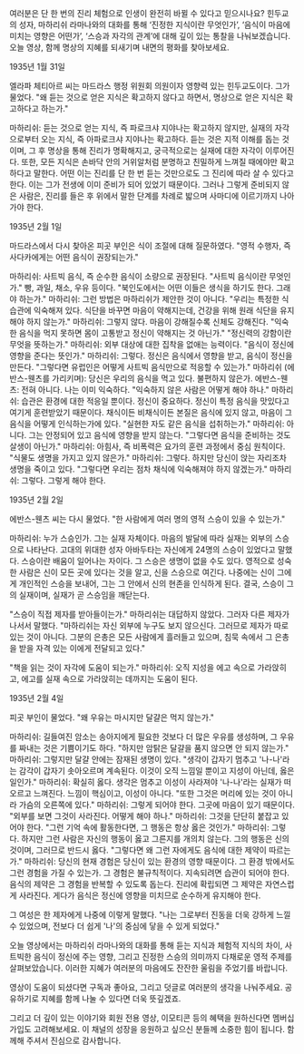 여러분은 단 한 번의 진리 체험으로 인생이 완전히 바뀔 수 있다고 믿으시나요?
힌두교의 성자,
마하리쉬 라마나와의 대화를 통해 ‘진정한 지식이란 무엇인가’,
‘음식이 마음에 미치는 영향은 어떤가’,
‘스승과 자각의 관계’에 대해 깊이 있는 통찰을 나눠보겠습니다.
오늘 영상,
함께 명상의 지혜를 되새기며 내면의 평화를 찾아보세요.



1935년 1월 31일

엘라파 체티아르 씨는 마드라스 행정 위원회 의원이자 영향력 있는 힌두교도이다.
그가 물었다.
"왜 듣는 것으로 얻은 지식은 확고하지 않다고 하면서,
명상으로 얻은 지식은 확고하다고 하는가."

마하리쉬: 듣는 것으로 얻는 지식,
즉 파로크샤 지야나는 확고하지 않지만,
실재의 자각으로부터 오는 지식,
즉 아파로크샤 지야나는 확고하다.
듣는 것은 지적 이해를 돕는 것이며,
그 후 명상을 통해 진리가 명확해지고,
궁극적으로는 실재에 대한 자각이 이루어진다.
또한,
모든 지식은 손바닥 안의 거위알처럼 분명하고 친밀하게 느껴질 때에야만 확고하다고 말한다.
어떤 이는 진리를 단 한 번 듣는 것만으로도 그 진리에 따라 살 수 있다고 한다.
이는 그가 전생에 이미 준비가 되어 있었기 때문이다.
그러나 그렇게 준비되지 않은 사람은,
진리를 들은 후 위에서 말한 단계를 차례로 밟으며 사마디에 이르기까지 나아가야 한다.

1935년 2월 1일

마드라스에서 다시 찾아온 피곳 부인은 식이 조절에 대해 질문하였다.
"영적 수행자,
즉 사다카에게는 어떤 음식이 권장되는가."

마하리쉬: 사트빅 음식,
즉 순수한 음식이 소량으로 권장된다.
"사트빅 음식이란 무엇인가."
빵,
과일,
채소,
우유 등이다.
"북인도에서는 어떤 이들은 생식을 하기도 한다.
그래야 하는가."
마하리쉬: 그런 방법은 마하리쉬가 제안한 것이 아니다.
"우리는 특정한 식습관에 익숙해져 있다.
식단을 바꾸면 마음이 약해지는데,
건강을 위해 원래 식단을 유지해야 하지 않는가."
마하리쉬: 그렇지 않다.
마음이 강해질수록 신체도 강해진다.
"익숙한 음식을 먹지 못하면 몸이 고통받고 정신이 약해지는 것 아닌가."
"정신력의 강함이란 무엇을 뜻하는가."
마하리쉬: 외부 대상에 대한 집착을 없애는 능력이다.
"음식이 정신에 영향을 준다는 뜻인가."
마하리쉬: 그렇다.
정신은 음식에서 영향을 받고,
음식이 정신을 만든다.
"그렇다면 유럽인은 어떻게 사트빅 음식만으로 적응할 수 있는가."
마하리쉬 (에반스-웬츠를 가리키며): 당신은 우리의 음식을 먹고 있다.
불편하지 않은가.
에반스-웬츠: 전혀 아니다.
나는 이미 익숙하다.
"익숙하지 않은 사람은 어떻게 해야 하나."
마하리쉬: 습관은 환경에 대한 적응일 뿐이다.
정신이 중요하다.
정신이 특정 음식을 맛있다고 여기게 훈련받았기 때문이다.
채식이든 비채식이든 본질은 음식에 있지 않고,
마음이 그 음식을 어떻게 인식하는가에 있다.
"실현한 자도 같은 음식을 섭취하는가."
마하리쉬: 아니다.
그는 안정되어 있고 음식에 영향을 받지 않는다.
"그렇다면 음식을 준비하는 것도 살생이 아닌가."
마하리쉬: 아힘사,
즉 비폭력은 요가의 훈련 과정에서 중심 원칙이다.
"식물도 생명을 가지고 있지 않은가."
마하리쉬: 그렇다.
하지만 당신이 앉는 자리조차 생명을 죽이고 있다.
"그렇다면 우리는 점차 채식에 익숙해져야 하지 않겠는가."
마하리쉬: 그렇다.
그렇게 해야 한다.

1935년 2월 2일

에반스-웬츠 씨는 다시 물었다.
"한 사람에게 여러 명의 영적 스승이 있을 수 있는가."

마하리쉬: 누가 스승인가.
그는 실재 자체이다.
마음의 발달에 따라 실재는 외부의 스승으로 나타난다.
고대의 위대한 성자 아바두타는 자신에게 24명의 스승이 있었다고 말했다.
스승이란 배움이 일어나는 자이다.
그 스승은 생명이 없을 수도 있다.
영적으로 성숙한 사람은 신이 모든 곳에 있다는 것을 알고,
신을 스승으로 여긴다.
나중에는 신이 그에게 개인적인 스승을 보내어,
그는 그 안에서 신의 현존을 인식하게 된다.
결국,
스승이 그의 실재이며,
실재가 곧 스승임을 깨닫는다.

"스승이 직접 제자를 받아들이는가."
마하리쉬는 대답하지 않았다.
그러자 다른 제자가 나서서 말했다.
"마하리쉬는 자신 외부에 누구도 보지 않으신다.
그러므로 제자가 따로 있는 것이 아니다.
그분의 은총은 모든 사람에게 흘러들고 있으며,
침묵 속에서 그 은총을 받을 자격 있는 이에게 전달되고 있다."

"책을 읽는 것이 자각에 도움이 되는가."
마하리쉬: 오직 지성을 에고 속으로 가라앉히고,
에고를 실재 속으로 가라앉히는 데까지는 도움이 된다.

1935년 2월 4일

피곳 부인이 물었다.
"왜 우유는 마시지만 달걀은 먹지 않는가."

마하리쉬: 길들여진 암소는 송아지에게 필요한 것보다 더 많은 우유를 생성하며,
그 우유를 짜내는 것은 기쁨이기도 하다.
"하지만 암탉은 달걀을 품지 않으면 안 되지 않는가."
마하리쉬: 그렇지만 달걀 안에는 잠재된 생명이 있다.
"생각이 갑자기 멈추고 '나-나'라는 감각이 갑자기 솟아오르며 계속된다.
이것이 오직 느낌일 뿐이고 지성이 아닌데,
옳은 일인가."
마하리쉬: 확실히 옳다.
생각은 멈추고 이성이 사라져야 '나-나'라는 실재가 떠오르고 느껴진다.
느낌이 핵심이고,
이성이 아니다.
"또한 그것은 머리에 있는 것이 아니라 가슴의 오른쪽에 있다."
마하리쉬: 그렇게 되어야 한다.
그곳에 마음이 있기 때문이다.
"외부를 보면 그것이 사라진다.
어떻게 해야 하나."
마하리쉬: 그것을 단단히 붙잡고 있어야 한다.
"그런 기억 속에 활동한다면,
그 행동은 항상 옳은 것인가."
마하리쉬: 그렇다.
하지만 그런 사람은 자신의 행동이 옳고 그른지를 개의치 않는다.
그의 행동은 신의 것이며,
그러므로 반드시 옳다.
"그렇다면 왜 그런 자에게도 음식에 대한 제약이 따르는가."
마하리쉬: 당신의 현재 경험은 당신이 있는 환경의 영향 때문이다.
그 환경 밖에서도 그런 경험을 가질 수 있는가.
그 경험은 불규칙적이다.
지속되려면 습관이 되어야 한다.
음식의 제약은 그 경험을 반복할 수 있도록 돕는다.
진리에 확립되면 그 제약은 자연스럽게 사라진다.
게다가 음식은 정신에 영향을 미치므로 순수하게 유지해야 한다.

그 여성은 한 제자에게 나중에 이렇게 말했다.
"나는 그로부터 진동을 더욱 강하게 느낄 수 있었으며,
전보다 더 쉽게 '나'의 중심에 닿을 수 있게 되었다."



오늘 영상에서는 마하리쉬 라마나와의 대화를 통해
듣는 지식과 체험적 지식의 차이,
사트빅한 음식이 정신에 주는 영향,
그리고 진정한 스승의 의미까지 다채로운 영적 주제를 살펴보았습니다.
이러한 지혜가 여러분의 마음에도 잔잔한 울림을 주었기를 바랍니다.

영상이 도움이 되셨다면 구독과 좋아요,
그리고 덧글로 여러분의 생각을 나눠주세요.
공유하기로 지혜를 함께 나눌 수 있다면 더욱 뜻깊겠죠.

그리고 더 깊이 있는 이야기와 회원 전용 영상,
이모티콘 등의 혜택을 원하신다면
멤버십 가입도 고려해보세요.
이 채널의 성장을 응원하고 싶으신 분들께 소중한 힘이 됩니다.
함께해 주셔서 진심으로 감사합니다.